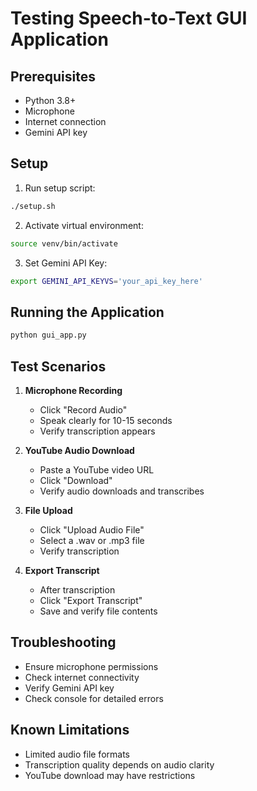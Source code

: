 # Testing Speech-to-Text GUI Application

## Prerequisites
- Python 3.8+
- Microphone
- Internet connection
- Gemini API key

## Setup
1. Run setup script:
```bash
./setup.sh
```

2. Activate virtual environment:
```bash
source venv/bin/activate
```

3. Set Gemini API Key:
```bash
export GEMINI_API_KEYVS='your_api_key_here'
```

## Running the Application
```bash
python gui_app.py
```

## Test Scenarios
1. **Microphone Recording**
   - Click "Record Audio"
   - Speak clearly for 10-15 seconds
   - Verify transcription appears

2. **YouTube Audio Download**
   - Paste a YouTube video URL
   - Click "Download"
   - Verify audio downloads and transcribes

3. **File Upload**
   - Click "Upload Audio File"
   - Select a .wav or .mp3 file
   - Verify transcription

4. **Export Transcript**
   - After transcription
   - Click "Export Transcript"
   - Save and verify file contents

## Troubleshooting
- Ensure microphone permissions
- Check internet connectivity
- Verify Gemini API key
- Check console for detailed errors

## Known Limitations
- Limited audio file formats
- Transcription quality depends on audio clarity
- YouTube download may have restrictions
